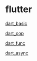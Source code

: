 # flutter

[dart_basic](/dart_basic)

[dart_oop](/dart_oop)

[dart_func](/dart_functional_programming)

[dart_async](/dart_async_programming)

